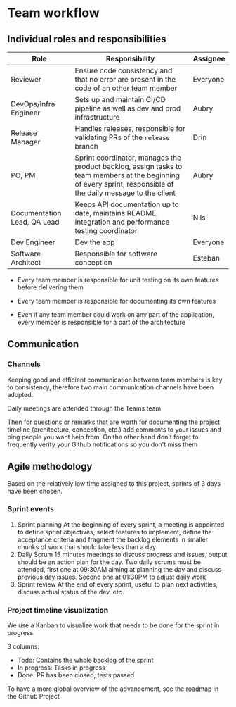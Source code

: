 # Team workflow

## Individual roles and responsibilities

| Role                        | Responsibility                                                                                                                                                 | Assignee |
| --------------------------- | -------------------------------------------------------------------------------------------------------------------------------------------------------------- | -------- |
| Reviewer                    | Ensure code consistency and that no error are present in the code of an other team member                                                                      | Everyone |
| DevOps/Infra Engineer       | Sets up and maintain CI/CD pipeline as well as dev and prod infrastructure                                                                                     | Aubry    |
| Release Manager             | Handles releases, responsible for validating PRs of the `release` branch                                                                                       | Drin     |
| PO, PM                      | Sprint coordinator, manages the product backlog, assign tasks to team members at the beginning of every sprint, responsible of the daily message to the client | Aubry    |
| Documentation Lead, QA Lead | Keeps API documentation up to date, maintains README, Integration and performance testing coordinator                                                          | Nils     |
| Dev Engineer                | Dev the app                                                                                                                                                    | Everyone |
| Software Architect          | Responsible for software conception                                                                                                                            | Esteban  |

- Every team member is responsible for unit testing on its own features before
  delivering them

- Every team member is responsible for documenting its own features

- Even if any team member could work on any part of the application, every
  member is responsible for a part of the architecture

## Communication

### Channels

Keeping good and efficient communication between team members is key to
consistency, therefore two main communication channels have been adopted.

Daily meetings are attended through the Teams team

Then for questions or remarks that are worth for documenting the project
timeline (architecture, conception, etc.) add comments to your issues and ping
people you want help from. On the other hand don't forget to frequently verify
your Github notifications so you don't miss them

## Agile methodology

Based on the relatively low time assigned to this project, sprints of 3 days
have been chosen.

### Sprint events

1. Sprint planning At the beginning of every sprint, a meeting is appointed to
   define sprint objectives, select features to implement, define the acceptance
   criteria and fragment the backlog elements in smaller chunks of work that
   should take less than a day
2. Daily Scrum 15 minutes meetings to discuss progress and issues, output should
   be an action plan for the day. Two daily scrums must be attended, first one
   at 09:30AM aiming at planning the day and discuss previous day issues. Second
   one at 01:30PM to adjust daily work
3. Sprint review At the end of every sprint, useful to plan next activities,
   discuss actual status of the dev. etc.

### Project timeline visualization

We use a Kanban to visualize work that needs to be done for the sprint in
progress

3 columns:

- Todo: Contains the whole backlog of the sprint
- In progress: Tasks in progress
- Done: PR has been closed, tests passed

To have a more global overview of the advancement, see the
[roadmap](https://github.com/orgs/b0cal/projects/1) in the Github Project
